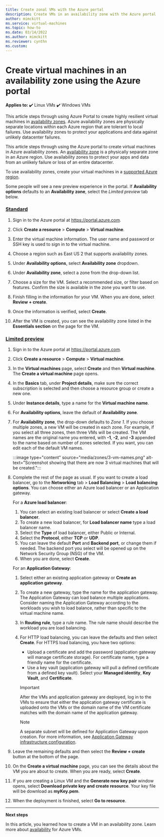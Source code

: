 ```yaml
---
title: Create zonal VMs with the Azure portal 
description: Create VMs in an availability zone with the Azure portal
author: mimckitt
ms.service: virtual-machines
ms.topic: how-to
ms.date: 03/14/2022
ms.author: mimckitt
ms.reviewer: cynthn
ms.custom: 
---
```


# Create virtual machines in an availability zone using the Azure portal

**Applies to:** :heavy_check_mark: Linux VMs :heavy_check_mark: Windows VMs

This article steps through using Azure Portal to create highly resilient virtual machines in [availability zones](../availability-zones/az-overview.md). Azure availability zones are physically separate locations within each Azure region that are tolerant to local failures. Use availability zones to protect your applications and data against unlikely datacenter failures.

This article steps through using the Azure portal to create virtual machines in Azure availability zones. An [availability zone](../availability-zones/az-overview.md) is a physically separate zone in an Azure region. Use availability zones to protect your apps and data from an unlikely failure or loss of an entire datacenter.

To use availability zones, create your virtual machines in a [supported Azure region](../availability-zones/az-region.md).

Some people will see a new preview experience in the portal. If **Availability options** defaults to an **Availability zone**, select the *Limited preview* tab below.

### [Standard](#tab/standard)

1. Sign in to the Azure portal at https://portal.azure.com.

1. Click **Create a resource** > **Compute** > **Virtual machine**. 

3. Enter the virtual machine information. The user name and password or SSH key is used to sign in to the virtual machine.  

4. Choose a region such as East US 2 that supports availability zones. 

5. Under **Availability options**, select **Availability zone** dropdown. 

1. Under **Availability zone**, select a zone from the drop-down list.
        
4. Choose a size for the VM. Select a recommended size, or filter based on features. Confirm the size is available in the zone you want to use.

6. Finish filling in the information for your VM. When you are done, select **Review + create**.

7. Once the information is verified, select **Create**.

1. After the VM is created, you can see the availability zone listed in the **Essentials section** on the page for the VM.


### [Limited preview](#tab/preview)

1. Sign in to the Azure portal at https://portal.azure.com.

1. Click **Create a resource** > **Compute** > **Virtual machine**. 

1. In the **Virtual machines** page, select **Create** and then **Virtual machine**.  The **Create a virtual machine** page opens.

1. In the **Basics** tab, under **Project details**, make sure the correct subscription is selected and then choose a resource group or create a new one.

1. Under **Instance details**, type a name for the **Virtual machine name**.
1. For **Availability options**, leave the default of **Availability zone**.
1. For **Availability zone**, the drop-down defaults to *Zone 1*. If you choose multiple zones, a new VM will be created in each zone. For example, if you select all three zones, then three VMs will be created. The VM names are the original name you entered, with **-1**, **-2**, and **-3** appended to the name based on number of zones selected. If you want, you can edit each of the default VM names.

   :::image type="content" source="media/zones/3-vm-names.png" alt-text="Screenshot showing that there are now 3 virtual machines that will be created.":::

1. Complete the rest of the page as usual. If you want to create a load balancer, go to the **Networking** tab > **Load Balancing** > **Load balancing options**. You can choose either an Azure load balancer or an Application gateway.
   
   For a **Azure load balancer**:

   1. You can select an existing load balancer or select **Create a load balancer**.
   2. To create a new load balancer, for **Load balancer name** type a load balancer name.
   3. Select the **Type** of load balancer, either Public or Internal.
   4. Select the **Protocol**, either **TCP** or **UDP**.
   5. You can leave the default **Port** and **Backend port**, or change them if needed. The backend port you select will be opened up on the Network Security Group (NSG) of the VM.
   6. When you are done, select **Create**.
   
   For an **Application Gateway**:

   1. Select either an existing application gateway or **Create an application gateway**.
   2. To create a new gateway, type the name for the application gateway. The Application Gateway can load balance multiple applications. Consider naming the Application Gateway according to the workloads you wish to load balance, rather than specific to the virtual machine name.
   3. In **Routing rule**, type a rule name. The rule name should describe the workload you are load balancing.
   4. For HTTP load balancing, you can leave the defaults and then select **Create**. For HTTPS load balancing, you have two options:
        
        - Upload a certificate and add the password (application gateway will manage certificate storage). For certificate name, type a friendly name for the certificate.
        - Use a key vault (application gateway will pull a defined certificate from a defined key vault). Select your **Managed identity**, **Key Vault**, and **Certificate**. 
        
        > [!IMPORTANT]
        > After the VMs and application gateway are deployed, log in to the VMs to ensure that either the application gateway certificate is uploaded onto the VMs or the domain name of the VM certificate matches with the domain name of the application gateway.

        > [!NOTE]
        > A separate subnet will be defined for Application Gateway upon creation. For more information, see [Application Gateway infrastructure configuration](../application-gateway/configuration-infrastructure.md).

1. Leave the remaining defaults and then select the **Review + create** button at the bottom of the page.

1. On the **Create a virtual machine** page, you can see the details about the VM you are about to create. When you are ready, select **Create**.

1. If you are creating a Linux VM and the **Generate new key pair** window opens, select **Download private key and create resource**. Your key file will be download as **myKey.pem**.

1. When the deployment is finished, select **Go to resource**.
---

    
**Next steps**

In this article, you learned how to create a VM in an availability zone. Learn more about [availability](availability.md) for Azure VMs.
